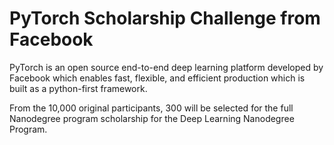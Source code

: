 # PyTorch Scholarship Challenge from Facebook

PyTorch is an open source end-to-end deep learning platform developed by Facebook which enables fast, flexible, and efficient production which is built as a python-first framework.

From the 10,000 original participants, 300 will be selected for the full Nanodegree program scholarship for the Deep Learning Nanodegree Program. 


